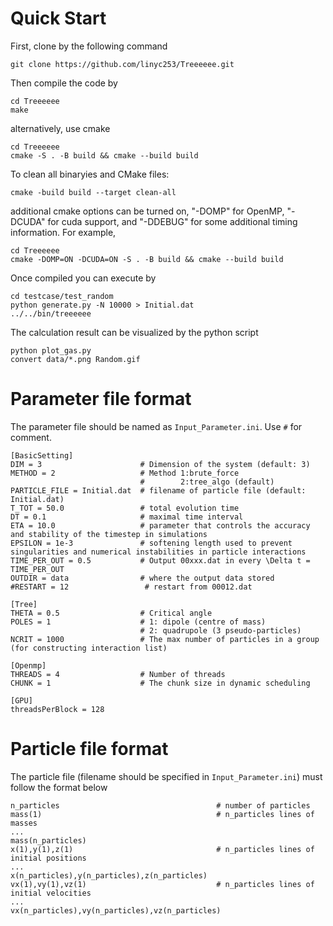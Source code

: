 # Quick Start
First, clone by the following command
```
git clone https://github.com/linyc253/Treeeeee.git
```
Then compile the code by
```
cd Treeeeee
make
```
alternatively, use cmake
```
cd Treeeeee
cmake -S . -B build && cmake --build build
```
To clean all binaryies and CMake files:
```
cmake -build build --target clean-all
```
additional cmake options can be turned on, "-DOMP" for OpenMP, "-DCUDA" for cuda support, and "-DDEBUG" for some additional timing information. For example, 
```
cd Treeeeee
cmake -DOMP=ON -DCUDA=ON -S . -B build && cmake --build build
```
Once compiled you can execute by
```
cd testcase/test_random
python generate.py -N 10000 > Initial.dat
../../bin/treeeeee
```
The calculation result can be visualized by the python script
```
python plot_gas.py
convert data/*.png Random.gif
```
# Parameter file format
The parameter file should be named as `Input_Parameter.ini`. Use `#` for comment.
```
[BasicSetting]
DIM = 3                      # Dimension of the system (default: 3)
METHOD = 2                   # Method 1:brute_force 
                             #        2:tree_algo (default)
PARTICLE_FILE = Initial.dat  # filename of particle file (default: Initial.dat)
T_TOT = 50.0                 # total evolution time
DT = 0.1                     # maximal time interval
ETA = 10.0                   # parameter that controls the accuracy and stability of the timestep in simulations
EPSILON = 1e-3               # softening length used to prevent singularities and numerical instabilities in particle interactions
TIME_PER_OUT = 0.5           # Output 00xxx.dat in every \Delta t = TIME_PER_OUT
OUTDIR = data                # where the output data stored
#RESTART = 12                 # restart from 00012.dat

[Tree]
THETA = 0.5                  # Critical angle
POLES = 1                    # 1: dipole (centre of mass)
                             # 2: quadrupole (3 pseudo-particles)
NCRIT = 1000                 # The max number of particles in a group (for constructing interaction list)

[Openmp]
THREADS = 4                  # Number of threads
CHUNK = 1                    # The chunk size in dynamic scheduling

[GPU]
threadsPerBlock = 128
```
# Particle file format
The particle file (filename should be specified in `Input_Parameter.ini`) must follow the format below
```
n_particles                                   # number of particles
mass(1)                                       # n_particles lines of masses
...
mass(n_particles)
x(1),y(1),z(1)                                # n_particles lines of initial positions
...
x(n_particles),y(n_particles),z(n_particles)
vx(1),vy(1),vz(1)                             # n_particles lines of initial velocities
...
vx(n_particles),vy(n_particles),vz(n_particles)
```
